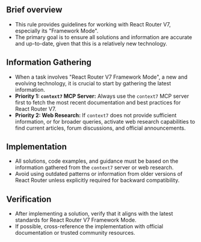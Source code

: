 ## Brief overview

- This rule provides guidelines for working with React Router V7, especially its "Framework Mode".
- The primary goal is to ensure all solutions and information are accurate and up-to-date, given that this is a relatively new technology.

## Information Gathering

- When a task involves "React Router V7 Framework Mode", a new and evolving technology, it is crucial to start by gathering the latest information.
- **Priority 1: `context7` MCP Server:** Always use the `context7` MCP server first to fetch the most recent documentation and best practices for React Router V7.
- **Priority 2: Web Research:** If `context7` does not provide sufficient information, or for broader queries, activate web research capabilities to find current articles, forum discussions, and official announcements.

## Implementation

- All solutions, code examples, and guidance must be based on the information gathered from the `context7` server or web research.
- Avoid using outdated patterns or information from older versions of React Router unless explicitly required for backward compatibility.

## Verification

- After implementing a solution, verify that it aligns with the latest standards for React Router V7 Framework Mode.
- If possible, cross-reference the implementation with official documentation or trusted community resources.
